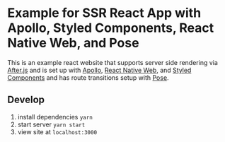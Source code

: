 # Example for SSR React App with Apollo, Styled Components, React Native Web, and Pose

This is an example react website that supports server side rendering via [After.js](https://github.com/jaredpalmer/after.js) and is set up with [Apollo](https://www.apollographql.com/docs/react/), [React Native Web](https://github.com/necolas/react-native-web), and [Styled Components](https://www.styled-components.com) and has route transitions setup with [Pose](https://codesandbox.io/s/wq324qk687?from-embed).

## Develop

1. install dependencies `yarn`
2. start server `yarn start`
3. view site at `localhost:3000`
